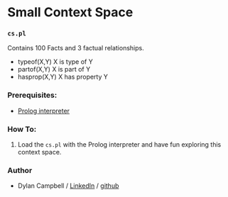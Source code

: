 # Small Context Space
### `cs.pl`

Contains 100 Facts and 3 factual relationships.

* typeof(X,Y) X is type of Y
* partof(X,Y) X is part of Y
* hasprop(X,Y) X has property Y

### Prerequisites:

* [Prolog interpreter](https://wwu-pi.github.io/tutorials/lectures/lsp/010_install_swi_prolog.html)

### How To:
1. Load the `cs.pl` with the Prolog interpreter and have fun exploring this context space.

### Author
* Dylan Campbell / [LinkedIn](www.linkedin.com/in/dylancharlescampbell) / [github](http://github.com/dcc023)